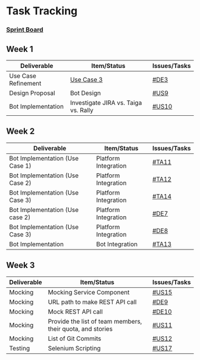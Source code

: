 # Task Tracking

### [Sprint Board](https://rally1.rallydev.com/#/165079587024ud/teamboard)

## Week 1
Deliverable | Item/Status | Issues/Tasks
---|---|---
Use Case Refinement | [Use Case 3](https://github.ncsu.edu/oachary/CSC-510-Project/blob/master/Design/Design.md#use-case-3-backlog-grooming) | [#DE3](https://rally1.rallydev.com/#/165079587024ud/detail/defect/165459751216)
Design Proposal | Bot Design | [#US9](https://rally1.rallydev.com/#/165079587024d/detail/userstory/165461712512) 
Bot Implementation | Investigate JIRA vs. Taiga vs. Rally | [#US10](https://rally1.rallydev.com/#/165079587024ud/detail/userstory/165465912252)

<!--
## Week 2
Deliverable | Item/Status | Issues/Tasks
---|---|---
[Use Case 1](https://github.ncsu.edu/oachary/CSC-510-Project/blob/master/Design/Design.md#use-case-1-story-assignment) | Subflow 1 | [#TA5](https://rally1.rallydev.com/#/165079587024ud/detail/task/165504558388), [#TA6](https://rally1.rallydev.com/#/165079587024ud/detail/task/165505338264), [#TA7](https://rally1.rallydev.com/#/165079587024ud/detail/task/165505339096), [#TA9](https://rally1.rallydev.com/#/165079587024ud/detail/task/165505359920), [#TA10](https://rally1.rallydev.com/#/165079587024ud/detail/task/165505360112)
[Use Case 2](https://github.ncsu.edu/oachary/CSC-510-Project/blob/master/Design/Design.md#use-case-2-status-updating) | Subflow 1 | [#TA1](https://rally1.rallydev.com/#/165079587024d/detail/task/165500222216), [#TA2](https://rally1.rallydev.com/#/165079587024d/detail/task/165500224228), [#TA3](https://rally1.rallydev.com/#/165079587024d/detail/task/165500224860), [#TA8](https://rally1.rallydev.com/#/165079587024d/detail/task/165505347396)
-->

## Week 2
Deliverable | Item/Status | Issues/Tasks
---|---|---
Bot Implementation (Use Case 1) | Platform Integration | [#TA11](https://rally1.rallydev.com/#/165079587024ud/detail/task/166073229848)
Bot Implementation (Use Case 2) | Platform Integration | [#TA12](https://rally1.rallydev.com/#/165079587024ud/detail/task/166073250164) 
Bot Implementation (Use Case 3) | Platform Integration | [#TA14](https://rally1.rallydev.com/#/165079587024ud/detail/task/166235301688) 
Bot Implementation (Use case 2)| Platform Integration | [#DE7](https://rally1.rallydev.com/#/165079587024ud/detail/defect/166235297872) 
Bot Implementation (Use Case 3)| Platform Integration | [#DE8](https://rally1.rallydev.com/#/165079587024ud/detail/defect/166235300396)
Bot Implementation | Bot Integration      | [#TA13](https://rally1.rallydev.com/#/165079587024ud/detail/task/166076311164)



## Week 3
Deliverable | Item/Status | Issues/Tasks
---|---|---
Mocking | Mocking Service Component | [#US15](https://rally1.rallydev.com/#/165079587024d/detail/userstory/166072465984)
Mocking | URL path to make REST API call | [#DE9](https://rally1.rallydev.com/#/165079587024d/detail/defect/167797966432?fdp=true)
Mocking | Mock REST API call | [#DE10](https://rally1.rallydev.com/#/165079587024d/detail/defect/167799610340?fdp=true)
Mocking | Provide the list of team members, their quota, and stories | [#US11](https://rally1.rallydev.com/#/165079587024d/detail/userstory/166072465984)
Mocking | List of Git Commits | [#US12](https://rally1.rallydev.com/#/165079587024d/detail/userstory/165498115104)
Testing | Selenium Scripting | [#US17](https://rally1.rallydev.com/#/165079587024d/detail/userstory/167023725292)
